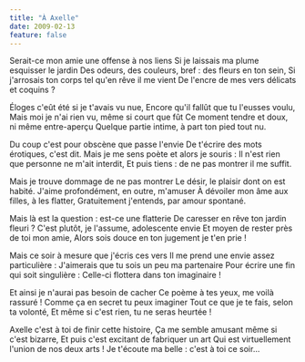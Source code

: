 ```yaml
---
title: "À Axelle"
date: 2009-02-13
feature: false
---
```


Serait-ce mon amie une offense à nos liens
Si je laissais ma plume esquisser le jardin
Des odeurs, des couleurs, bref : des fleurs en ton sein,
Si j'arrosais ton corps tel qu'en rêve il me vient
De l'encre de mes vers délicats et coquins ?

Éloges c'eût été si je t'avais vu nue,
Encore qu'il fallût que tu l'eusses voulu,
Mais moi je n'ai rien vu, même si court que fût
Ce moment tendre et doux, ni même entre-aperçu
Quelque partie intime, à part ton pied tout nu.

Du coup c'est pour obscène que passe l'envie
De t'écrire des mots érotiques, c'est dit.
Mais je me sens poète et alors je souris :
Il n'est rien que personne ne m'ait interdit,
Et puis tiens : de ne pas montrer il me suffit.

Mais je trouve dommage de ne pas montrer
Le désir, le plaisir dont on est habité.
J'aime profondément, en outre, m'amuser
À dévoiler mon âme aux filles, à les flatter,
Gratuitement j'entends, par amour spontané.

Mais là est la question : est-ce une flatterie
De caresser en rêve ton jardin fleuri ?
C'est plutôt, je l'assume, adolescente envie
Et moyen de rester près de toi mon amie,
Alors sois douce en ton jugement je t'en prie !

Mais ce soir à mesure que j'écris ces vers
Il me prend une envie assez particulière :
J'aimerais que tu sois un peu ma partenaire
Pour écrire une fin qui soit singulière :
Celle-ci flottera dans ton imaginaire !

Et ainsi je n'aurai pas besoin de cacher
Ce poème à tes yeux, me voilà rassuré !
Comme ça en secret tu peux imaginer
Tout ce que je te fais, selon ta volonté,
Et même si c'est rien, tu ne seras heurtée !

Axelle c'est à toi de finir cette histoire,
Ça me semble amusant même si c'est bizarre,
Et puis c'est excitant de fabriquer un art
Qui est virtuellement l'union de nos deux arts !
Je t'écoute ma belle : c'est à toi ce soir...
